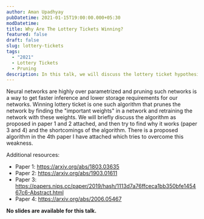 ```yaml
---
author: Aman Upadhyay
pubDatetime: 2021-01-15T19:00:00.000+05:30
modDatetime:
title: Why Are The Lottery Tickets Winning?
featured: false
draft: false
slug: lottery-tickets
tags:
  - "2021"
  - Lottery Tickets
  - Pruning
description: In this talk, we will discuss the lottery ticket hypothesis and the reasons behind its success.
---
```


Neural networks are highly over parametrized and pruning such networks is a way to get faster inference and lower storage requirements for our networks. Winning lottery ticket is one such algorithm that prunes the network by finding the "important weights" in a network and retraining the network with these weights. We will briefly discuss the algorithm as proposed in paper 1 and 2 attached, and then try to find why it works (paper 3 and 4) and the shortcomings of the algorithm. There is a proposed algorithm in the 4th paper I have attached which tries to overcome this weakness.

Additional resources:

- Paper 1: https://arxiv.org/abs/1803.03635
- Paper 2: https://arxiv.org/abs/1903.01611
- Paper 3: https://papers.nips.cc/paper/2019/hash/1113d7a76ffceca1bb350bfe145467c6-Abstract.html
- Paper 4: https://arxiv.org/abs/2006.05467

**No slides are available for this talk.**
